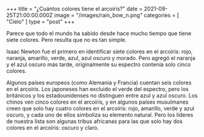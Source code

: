 +++
title = "¿Cuántos colores tiene el arcoíris?"
date = 2021-09-25T21:00:00.000Z
image = "/images/rain_bow_n.png"
categories = [ "Cielo" ]
type = "post"
+++

Parece que todo el mundo ha sabido desde hace mucho tiempo que tiene siete colores. Pero resulta que no es tan simple.

Isaac Newton fue el primero en identificar siete colores en el arcoíris: rojo, naranja, amarillo, verde, azul, azul oscuro y morado. Pero agregó el naranja y el azul oscuro más tarde, originalmente su espectro contenía solo cinco colores.

Algunos países europeos (como Alemania y Francia) cuentan seis colores en el arcoíris. Los japoneses han excluido el verde del espectro, pero los británicos y los estadounidenses no distinguen entre azul y azul oscuro. Los chinos ven cinco colores en el arcoíris, y en algunos países musulmanes creen que solo hay cuatro colores en el arcoíris: rojo, amarillo, verde y azul oscuro, y cada uno de ellos simboliza su elemento natural. Pero los líderes de nuestra lista son algunas tribus africanas para las que solo hay dos colores en el arcoíris: oscuro y claro.
